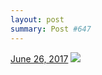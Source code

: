 ```yaml
---
layout: post
summary: Post #647
---
```


<p>
  <time><a href="/647">June 26, 2017</a></time>
  <a href="/647"><img src="{{ site.assets_url }}/647-640.jpg" srcset="{{ site.assets_url }}/647-320.jpg 320w, {{ site.assets_url }}/647-640.jpg 640w, {{ site.assets_url }}/647-960.jpg 960w, {{ site.assets_url }}/647-1280.jpg 1280w" sizes="(min-width: 700px) 50vw, calc(100vw - 2rem)" /></a>
</p>
